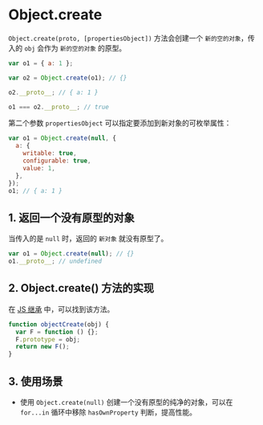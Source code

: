 # Object.create

`Object.create(proto, [propertiesObject])` 方法会创建一个 `新的空的对象`，传入的 `obj` 会作为 `新的空的对象` 的原型。

```js
var o1 = { a: 1 };

var o2 = Object.create(o1); // {}

o2.__proto__; // { a: 1 }

o1 === o2.__proto__; // true
```

第二个参数 `propertiesObject` 可以指定要添加到新对象的可枚举属性：

```js
var o1 = Object.create(null, {
  a: {
    writable: true,
    configurable: true,
    value: 1,
  },
});
o1; // { a: 1 }
```

## 1. 返回一个没有原型的对象

当传入的是 `null` 时，返回的 `新对象` 就没有原型了。

```js
var o1 = Object.create(null); // {}
o1.__proto__; // undefined
```

## 2. Object.create() 方法的实现

在 [JS 继承](./JS继承.md) 中，可以找到该方法。

```js
function objectCreate(obj) {
  var F = function () {};
  F.prototype = obj;
  return new F();
}
```

## 3. 使用场景

- 使用 `Object.create(null)` 创建一个没有原型的纯净的对象，可以在 `for...in` 循环中移除 `hasOwnProperty` 判断，提高性能。

